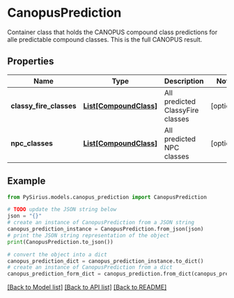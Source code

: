 # CanopusPrediction

Container class that holds the CANOPUS compound class predictions for alle predictable compound classes.  This is the full CANOPUS result.

## Properties

Name | Type | Description | Notes
------------ | ------------- | ------------- | -------------
**classy_fire_classes** | [**List[CompoundClass]**](CompoundClass.md) | All predicted ClassyFire classes | [optional] 
**npc_classes** | [**List[CompoundClass]**](CompoundClass.md) | All predicted NPC classes | [optional] 

## Example

```python
from PySirius.models.canopus_prediction import CanopusPrediction

# TODO update the JSON string below
json = "{}"
# create an instance of CanopusPrediction from a JSON string
canopus_prediction_instance = CanopusPrediction.from_json(json)
# print the JSON string representation of the object
print(CanopusPrediction.to_json())

# convert the object into a dict
canopus_prediction_dict = canopus_prediction_instance.to_dict()
# create an instance of CanopusPrediction from a dict
canopus_prediction_form_dict = canopus_prediction.from_dict(canopus_prediction_dict)
```
[[Back to Model list]](../README.md#documentation-for-models) [[Back to API list]](../README.md#documentation-for-api-endpoints) [[Back to README]](../README.md)



